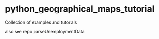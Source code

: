 # python_geographical_maps_tutorial
Collection of examples and tutorials

also see repo parseUnemploymentData
